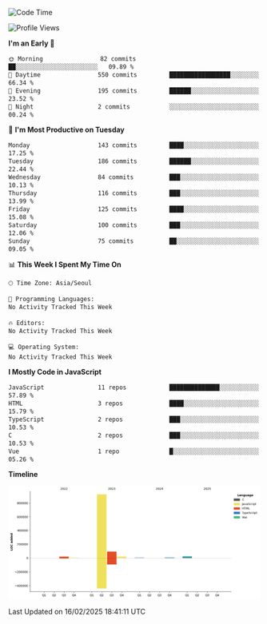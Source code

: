 <!--START_SECTION:waka-->
![Code Time](http://img.shields.io/badge/Code%20Time-131%20hrs%204%20mins-blue)

![Profile Views](http://img.shields.io/badge/Profile%20Views-1-blue)

**I'm an Early 🐤** 

```text
🌞 Morning                82 commits          ██░░░░░░░░░░░░░░░░░░░░░░░   09.89 % 
🌆 Daytime                550 commits         █████████████████░░░░░░░░   66.34 % 
🌃 Evening                195 commits         ██████░░░░░░░░░░░░░░░░░░░   23.52 % 
🌙 Night                  2 commits           ░░░░░░░░░░░░░░░░░░░░░░░░░   00.24 % 
```
📅 **I'm Most Productive on Tuesday** 

```text
Monday                   143 commits         ████░░░░░░░░░░░░░░░░░░░░░   17.25 % 
Tuesday                  186 commits         ██████░░░░░░░░░░░░░░░░░░░   22.44 % 
Wednesday                84 commits          ███░░░░░░░░░░░░░░░░░░░░░░   10.13 % 
Thursday                 116 commits         ███░░░░░░░░░░░░░░░░░░░░░░   13.99 % 
Friday                   125 commits         ████░░░░░░░░░░░░░░░░░░░░░   15.08 % 
Saturday                 100 commits         ███░░░░░░░░░░░░░░░░░░░░░░   12.06 % 
Sunday                   75 commits          ██░░░░░░░░░░░░░░░░░░░░░░░   09.05 % 
```


📊 **This Week I Spent My Time On** 

```text
🕑︎ Time Zone: Asia/Seoul

💬 Programming Languages: 
No Activity Tracked This Week

🔥 Editors: 
No Activity Tracked This Week

💻 Operating System: 
No Activity Tracked This Week
```

**I Mostly Code in JavaScript** 

```text
JavaScript               11 repos            ██████████████░░░░░░░░░░░   57.89 % 
HTML                     3 repos             ████░░░░░░░░░░░░░░░░░░░░░   15.79 % 
TypeScript               2 repos             ███░░░░░░░░░░░░░░░░░░░░░░   10.53 % 
C                        2 repos             ███░░░░░░░░░░░░░░░░░░░░░░   10.53 % 
Vue                      1 repo              █░░░░░░░░░░░░░░░░░░░░░░░░   05.26 % 
```



**Timeline**

![Lines of Code chart](https://raw.githubusercontent.com/project-dy/project-dy/main/assets/bar_graph.png)


 Last Updated on 16/02/2025 18:41:11 UTC
<!--END_SECTION:waka-->
